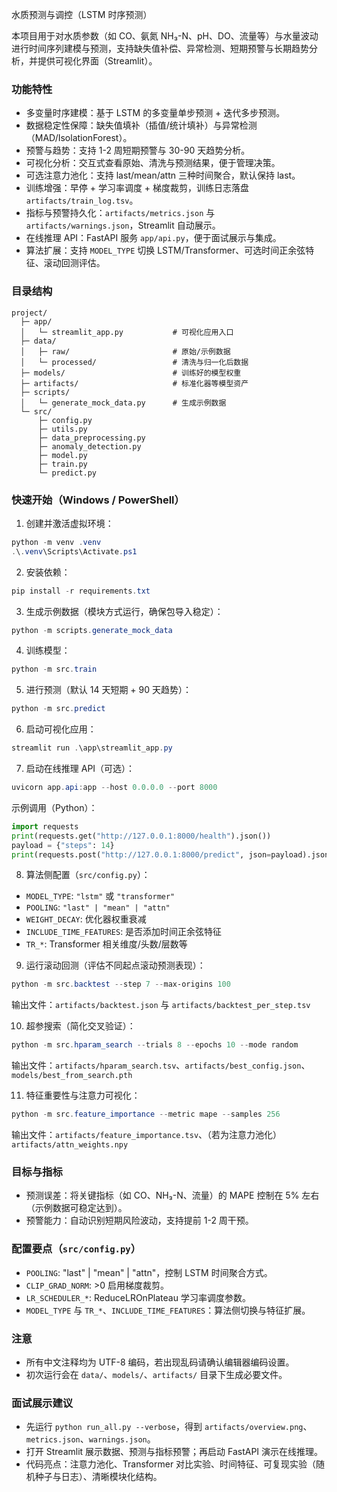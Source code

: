 水质预测与调控（LSTM 时序预测）

本项目用于对水质参数（如 CO、氨氮 NH₃-N、pH、DO、流量等）与水量波动进行时间序列建模与预测，支持缺失值补偿、异常检测、短期预警与长期趋势分析，并提供可视化界面（Streamlit）。

### 功能特性
- 多变量时序建模：基于 LSTM 的多变量单步预测 + 迭代多步预测。
- 数据稳定性保障：缺失值填补（插值/统计填补）与异常检测（MAD/IsolationForest）。
- 预警与趋势：支持 1-2 周短期预警与 30-90 天趋势分析。
- 可视化分析：交互式查看原始、清洗与预测结果，便于管理决策。
 - 可选注意力池化：支持 last/mean/attn 三种时间聚合，默认保持 last。
 - 训练增强：早停 + 学习率调度 + 梯度裁剪，训练日志落盘 `artifacts/train_log.tsv`。
 - 指标与预警持久化：`artifacts/metrics.json` 与 `artifacts/warnings.json`，Streamlit 自动展示。
 - 在线推理 API：FastAPI 服务 `app/api.py`，便于面试展示与集成。
 - 算法扩展：支持 `MODEL_TYPE` 切换 LSTM/Transformer、可选时间正余弦特征、滚动回测评估。

### 目录结构
```
project/
  ├─ app/
  │   └─ streamlit_app.py           # 可视化应用入口
  ├─ data/
  │   ├─ raw/                       # 原始/示例数据
  │   └─ processed/                 # 清洗与归一化后数据
  ├─ models/                        # 训练好的模型权重
  ├─ artifacts/                     # 标准化器等模型资产
  ├─ scripts/
  │   └─ generate_mock_data.py      # 生成示例数据
  └─ src/
      ├─ config.py
      ├─ utils.py
      ├─ data_preprocessing.py
      ├─ anomaly_detection.py
      ├─ model.py
      ├─ train.py
      └─ predict.py
```

### 快速开始（Windows / PowerShell）
1. 创建并激活虚拟环境：
```powershell
python -m venv .venv
.\.venv\Scripts\Activate.ps1
```
2. 安装依赖：
```powershell
pip install -r requirements.txt
```
3. 生成示例数据（模块方式运行，确保包导入稳定）：
```powershell
python -m scripts.generate_mock_data
```
4. 训练模型：
```powershell
python -m src.train
```
5. 进行预测（默认 14 天短期 + 90 天趋势）：
```powershell
python -m src.predict
```
6. 启动可视化应用：
```powershell
streamlit run .\app\streamlit_app.py
```

7. 启动在线推理 API（可选）：
```powershell
uvicorn app.api:app --host 0.0.0.0 --port 8000
```
示例调用（Python）：
```python
import requests
print(requests.get("http://127.0.0.1:8000/health").json())
payload = {"steps": 14}
print(requests.post("http://127.0.0.1:8000/predict", json=payload).json())
```

8. 算法侧配置（`src/config.py`）：
- `MODEL_TYPE`: `"lstm"` 或 `"transformer"`
- `POOLING`: `"last" | "mean" | "attn"`
- `WEIGHT_DECAY`: 优化器权重衰减
- `INCLUDE_TIME_FEATURES`: 是否添加时间正余弦特征
- `TR_*`: Transformer 相关维度/头数/层数等

9. 运行滚动回测（评估不同起点滚动预测表现）：
```powershell
python -m src.backtest --step 7 --max-origins 100
```
输出文件：`artifacts/backtest.json` 与 `artifacts/backtest_per_step.tsv`

10. 超参搜索（简化交叉验证）：
```powershell
python -m src.hparam_search --trials 8 --epochs 10 --mode random
```
输出文件：`artifacts/hparam_search.tsv`、`artifacts/best_config.json`、`models/best_from_search.pth`

11. 特征重要性与注意力可视化：
```powershell
python -m src.feature_importance --metric mape --samples 256
```
输出文件：`artifacts/feature_importance.tsv`、（若为注意力池化）`artifacts/attn_weights.npy`

### 目标与指标
- 预测误差：将关键指标（如 CO、NH₃-N、流量）的 MAPE 控制在 5% 左右（示例数据可稳定达到）。
- 预警能力：自动识别短期风险波动，支持提前 1-2 周干预。

### 配置要点（`src/config.py`）
- `POOLING`: "last" | "mean" | "attn"，控制 LSTM 时间聚合方式。
- `CLIP_GRAD_NORM`: >0 启用梯度裁剪。
- `LR_SCHEDULER_*`: ReduceLROnPlateau 学习率调度参数。
 - `MODEL_TYPE` 与 `TR_*`、`INCLUDE_TIME_FEATURES`：算法侧切换与特征扩展。

### 注意
- 所有中文注释均为 UTF-8 编码，若出现乱码请确认编辑器编码设置。
- 初次运行会在 `data/`、`models/`、`artifacts/` 目录下生成必要文件。

### 面试展示建议
- 先运行 `python run_all.py --verbose`，得到 `artifacts/overview.png`、`metrics.json`、`warnings.json`。
- 打开 Streamlit 展示数据、预测与指标预警；再启动 FastAPI 演示在线推理。
- 代码亮点：注意力池化、Transformer 对比实验、时间特征、可复现实验（随机种子与日志）、清晰模块化结构。


